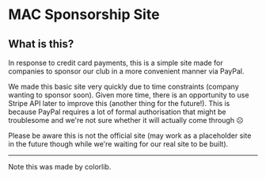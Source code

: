 
# MAC Sponsorship Site

## What is this?
In response to credit card payments, this is a simple site made for companies to sponsor our club in a more convenient manner via PayPal. 

We made this basic site very quickly due to time constraints (company wanting to sponsor soon). Given more time, there is an opportunity to use Stripe API later to improve this (another thing for the future!). This is because PayPal requires a lot of formal authorisation that might be troublesome and we're not sure whether it will actually come through ☹️

Please be aware this is not the official site (may work as a placeholder site in the future though while we're waiting for our real site to be built).

-----------------
Note this was made by colorlib.
